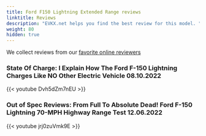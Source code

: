 ```yaml
---
title: Ford F150 Lightning Extended Range reviews
linktitle: Reviews
description: "EVKX.net helps you find the best review for this model. "
weight: 80
hidden: true
---
```

<object type="image/svg+xml" data="../modelnavigation.svg"></object>
We collect reviews from our [favorite online reviewers](/guides/evreviewers/)

### State Of Charge: I Explain How The Ford F-150 Lightning Charges Like NO Other Electric Vehicle 08.10.2022

{{< youtube Dvh5dZm7nEU >}}

### Out of Spec Reviews: From Full To Absolute Dead! Ford F-150 Lightning 70-MPH Highway Range Test 12.06.2022

{{< youtube jrj0zuVmk9E >}}

